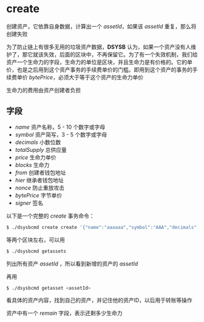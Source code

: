 # create

创建资产，它依靠自身数据，计算出一个 _assetId_，如果该 _assetId_ 重复，那么将创建失败

为了防止链上有很多无用的垃圾资产数据，__DSYSB__ 认为，如果一个资产没有人维护了，那它就该失效，后面的区块中，不再保留它。为了有一个失效机制，我们给资产一个生命力的字段，生命力的单位是区块，并且生命力是有价格的。它的单价，也是之后用到这个资产事务的手续费单价的门槛。即用到这个资产的事务的手续费单价 _bytePrice_，必须大于等于这个资产的生命力单价

生命力的费用由资产创建者负担

## 字段

- _name_ 资产名称，5 - 10 个数字或字母
- _symbol_ 资产简写，3 - 5 个数字或字母
- _decimals_ 小数位数
- _totalSupply_ 总供应量
- _price_ 生命力单价
- _blocks_ 生命力
- _from_ 创建者钱包地址
- _hier_ 继承者钱包地址 
- _nonce_ 防止重放攻击
- _bytePrice_ 字节单价
- _signer_ 签名

以下是一个完整的 _create_ 事务命令：

```bash
$ ./dsysbcmd create create '{"name":"aaaaaa","symbol":"AAA","decimals":8,"totalSupply":1000000000000000,"price":10,"blocks":10000,"from":"D892kxbavZUUmj5DHoVCJAFUWsWMeJCGQY","hier":"DT4RqdQUPwkuJkhx7E145dvXUeAcwyKaN2","bytePrice":1}'
```

等两个区块左右，可以用

```bash
$ ./dsysbcmd getassets
```

列出所有资产 _assetId_ ，所以看到新增的资产的 _assetId_

再用

```bash
$ ./dsysbcmd getasset <assetId>
```

看具体的资产内容，找到自己的资产，并记住他的资产ID，以后用于转账等操作

资产中有一个 _remain_ 字段，表示还剩多少生命力
